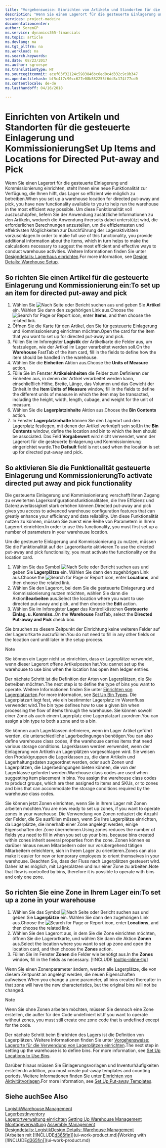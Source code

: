 ```yaml
---
title: "Vorgehensweise: Einrichten von Artikeln und Standorten für die gesteuerte Einlagerung und Kommissionierung | Microsoft Docs"
description: "Wenn Sie einen Lagerort für die gesteuerte Einlagerung und Kommissionierung einrichten, steht Ihnen eine neue Funktionalität zur Verfügung, die Ihnen hilft, das Lager so effizient wie möglich zu betreiben."
services: project-madeira
documentationcenter: 
author: SorenGP
ms.service: dynamics365-financials
ms.topic: article
ms.devlang: na
ms.tgt_pltfrm: na
ms.workload: na
ms.search.keywords: 
ms.date: 08/23/2017
ms.author: sgroespe
ms.translationtype: HT
ms.sourcegitcommit: acef03f32124c5983846bc6ed0c4d332c9c8b347
ms.openlocfilehash: bf5c4f7c90cc627e08b582255f6dd3c174f77cd0
ms.contentlocale: de-de
ms.lasthandoff: 04/16/2018

---
```

# <a name="set-up-items-and-locations-for-directed-put-away-and-pick"></a><span data-ttu-id="b9146-103">Einrichten von Artikeln und Standorten für die gesteuerte Einlagerung und Kommissionierung</span><span class="sxs-lookup"><span data-stu-id="b9146-103">Set Up Items and Locations for Directed Put-away and Pick</span></span>
<span data-ttu-id="b9146-104">Wenn Sie einen Lagerort für die gesteuerte Einlagerung und Kommissionierung einrichten, steht Ihnen eine neue Funktionalität zur Verfügung, die Ihnen hilft, das Lager so effizient wie möglich zu betreiben.</span><span class="sxs-lookup"><span data-stu-id="b9146-104">When you set up a warehouse location for directed put-away and pick, you have new functionality available to you to help run the warehouse in the most efficient way possible.</span></span> <span data-ttu-id="b9146-105">Um diese Funktionalität voll auszuschöpfen, liefern Sie der Anwendung zusätzliche Informationen zu den Artikeln, wodurch die Anwendung ihrerseits dabei unterstützt wird, die erforderlichen Berechnungen anzustellen, um die effizientesten und effektivsten Möglichkeiten zur Durchführung der Lageraktivitäten vorzuschlagen.</span><span class="sxs-lookup"><span data-stu-id="b9146-105">In order to make full use of this functionality, you provide additional information about the items, which in turn helps to make the calculations necessary to suggest the most efficient and effective ways to conduct warehouse activities.</span></span> <span data-ttu-id="b9146-106">Weitere Informationen finden Sie unter [Designdetails: Lagerhaus einrichten](design-details-warehouse-setup.md).</span><span class="sxs-lookup"><span data-stu-id="b9146-106">For more information, see [Design Details: Warehouse Setup](design-details-warehouse-setup.md).</span></span>

## <a name="to-set-up-an-item-for-directed-put-away-and-pick"></a><span data-ttu-id="b9146-107">So richten Sie einen Artikel für die gesteuerte Einlagerung und Kommissionierung ein:</span><span class="sxs-lookup"><span data-stu-id="b9146-107">To set up an item for directed put-away and pick</span></span>  
1.  <span data-ttu-id="b9146-108">Wählen Sie ![Nach Seite oder Bericht suchen](media/ui-search/search_small.png "Symbol nach Seite oder Bericht suchen") aus und geben Sie **Artikel** ein. Wählen Sie dann den zugehörigen Link aus.</span><span class="sxs-lookup"><span data-stu-id="b9146-108">Choose the ![Search for Page or Report](media/ui-search/search_small.png "Search for Page or Report icon") icon, enter **Items**, and then choose the related link.</span></span>  
2.  <span data-ttu-id="b9146-109">Öffnen Sie die Karte für den Artikel, den Sie für gesteuerte Einlagerung und Kommissionierung einrichten möchten.</span><span class="sxs-lookup"><span data-stu-id="b9146-109">Open the card for the item that you want to set up for directed put-away and pick.</span></span>
3. <span data-ttu-id="b9146-110">Füllen Sie im Inforegister **Logistik** der Artikelkarte die Felder aus, um festzulegen, wie der Artikel im Lager verarbeitet werden soll.</span><span class="sxs-lookup"><span data-stu-id="b9146-110">On the **Warehouse** FastTab of the item card, fill in the fields to define how the item should be handled in the warehouse.</span></span>  
4.  <span data-ttu-id="b9146-111">Wählen Sie die **Einheiten** Aktion aus.</span><span class="sxs-lookup"><span data-stu-id="b9146-111">Choose the **Units of Measure** action.</span></span>
5. <span data-ttu-id="b9146-112">Fülle Sie im Fenster **Artikeleinheiten** die Felder zum Definieren der Einheiten aus, in denen der Artikel verarbeitet werden kann, einschließlich Höhe, Breite, Länge, das Volumen und das Gewicht der Einheit.</span><span class="sxs-lookup"><span data-stu-id="b9146-112">In the **Item Units of Measure** window, fill in the fields to define the different units of measure in which the item may be transacted, including the height, width, length, cubage, and weight for the unit of measure.</span></span>
6. <span data-ttu-id="b9146-113">Wählen Sie die **Lagerplatzinhalte** Aktion aus.</span><span class="sxs-lookup"><span data-stu-id="b9146-113">Choose the **Bin Contents** action.</span></span>
7. <span data-ttu-id="b9146-114">In Fenster **Lagerplatzinhalte** können Sie den Lagerort und den Lagerplatz festlegen, mit denen der Artikel verknüpft sein soll.</span><span class="sxs-lookup"><span data-stu-id="b9146-114">In the **Bin Contents** window, define the location and bin to which the item should be associated.</span></span> <span data-ttu-id="b9146-115">Das Feld **Vorgabewert** wird nicht verwendet, wenn der Lagerort für die gesteuerte Einlagerung und Kommissionierung eingerichtet wurde.</span><span class="sxs-lookup"><span data-stu-id="b9146-115">The **Default** field is not used when the location is set up for directed put-away and pick.</span></span>  

## <a name="to-activate-directed-put-away-and-pick-functionality"></a><span data-ttu-id="b9146-116">So aktivieren Sie die Funktionalität gesteuerte Einlagerung und Kommissionierung</span><span class="sxs-lookup"><span data-stu-id="b9146-116">To activate directed put away and pick functionality</span></span>  
<span data-ttu-id="b9146-117">Die gesteuerte Einlagerung und Kommissionierung verschafft Ihnen Zugang zu erweiterten Lagerkonfigurationsfunktionalitäten, die Ihre Effizienz und Datenzuverlässigkeit stark erhöhen können.</span><span class="sxs-lookup"><span data-stu-id="b9146-117">Directed put-away and pick gives you access to advanced warehouse configuration features that can greatly enhance your efficiency and data reliability.</span></span> <span data-ttu-id="b9146-118">Um diese Funktionalität nutzen zu können, müssen Sie zuerst eine Reihe von Parametern in Ihrem Lagerort einrichten.</span><span class="sxs-lookup"><span data-stu-id="b9146-118">In order to use this functionality, you must first set up a number of parameters in your warehouse location.</span></span>  

<span data-ttu-id="b9146-119">Um die gesteuerte Einlagerung und Kommissionierung zu nutzen, müssen Sie die Funktionalität auf der Lagerortkarte aktivieren.</span><span class="sxs-lookup"><span data-stu-id="b9146-119">To use the directed put-away and pick functionality, you must activate the functionality on the location card.</span></span>    
1.  <span data-ttu-id="b9146-120">Wählen Sie das Symbol ![Nach Seite oder Bericht suchen](media/ui-search/search_small.png "Nach Seite oder Bericht suchen") aus und geben Sie **Lagerplätze** ein. Wählen Sie dann den zugehörigen Link aus.</span><span class="sxs-lookup"><span data-stu-id="b9146-120">Choose the ![Search for Page or Report](media/ui-search/search_small.png "Search for Page or Report icon") icon, enter **Locations**, and then choose the related link.</span></span>  
2.  <span data-ttu-id="b9146-121">Wählen Sie den Lagerort, bei dem Sie die gesteuerte Einlagerung und Kommissionierung nutzen möchten, wählen Sie dann die Aktion**Bearbeiten** aus.</span><span class="sxs-lookup"><span data-stu-id="b9146-121">Select the location where you want to use directed put-away and pick, and then choose the **Edit** action.</span></span>  
3.  <span data-ttu-id="b9146-122">Wählen Sie im Inforegister **Lager** das Kontrollkästchen **Gesteuerte Einlag. u. Kommiss.**.</span><span class="sxs-lookup"><span data-stu-id="b9146-122">On the **Warehouse** FastTab, select the **Directed Put-away and Pick** check box.</span></span>  

<span data-ttu-id="b9146-123">Sie brauchen zu diesem Zeitpunkt der Einrichtung keine weiteren Felder auf der Lagerortkarte auszufüllen.</span><span class="sxs-lookup"><span data-stu-id="b9146-123">You do not need to fill in any other fields on the location card until later in the setup process.</span></span>  

> [!NOTE]  
>  <span data-ttu-id="b9146-124">Sie können ein Lager nicht so einrichten, dass er Lagerplätze verwendet, wenn dieser Lagerort offene Artikelposten hat.</span><span class="sxs-lookup"><span data-stu-id="b9146-124">You cannot set up the warehouse to use bins when the location has open item ledger entries.</span></span>  

<span data-ttu-id="b9146-125">Der nächste Schritt ist die Definition der Arten von Lagerplätzen, die Sie betreiben möchten.</span><span class="sxs-lookup"><span data-stu-id="b9146-125">The next step is to define the type of bins you want to operate.</span></span> <span data-ttu-id="b9146-126">Weitere Informationen finden Sie unter [Einrichten von Lagerplatzarten](warehouse-how-to-set-up-bin-types.md).</span><span class="sxs-lookup"><span data-stu-id="b9146-126">For more information, see [Set Up Bin Types](warehouse-how-to-set-up-bin-types.md).</span></span> <span data-ttu-id="b9146-127">Die Lagerplatzart legt fest, wie ein bestimmter Lagerplatz im Warenfluss verwendet wird.</span><span class="sxs-lookup"><span data-stu-id="b9146-127">The bin type defines how to use a given bin when processing the flow of items through the warehouse.</span></span> <span data-ttu-id="b9146-128">Sie können sowohl einer Zone als auch einem Lagerplatz eine Lagerplatzart zuordnen.</span><span class="sxs-lookup"><span data-stu-id="b9146-128">You can assign a bin type to both a zone and to a bin.</span></span>  

<span data-ttu-id="b9146-129">Sie können auch Lagerklassen definieren, wenn im Lager Artikel geführt werden, die unterschiedliche Lagerbedingungen benötigen.</span><span class="sxs-lookup"><span data-stu-id="b9146-129">You can also define warehouse class codes, if the warehouse carries items that need various storage conditions.</span></span> <span data-ttu-id="b9146-130">Lagerklassen werden verwendet, wenn der Einlagerung von Artikeln an Lagerplätzen vorgeschlagen wird. Sie weisen den Produktgruppen die Lagerklassen zu, die dann Artikeln und Lagerhaltungsdaten zugeordnet werden, oder auch Zonen und Lagerplätzen, die Lagerbedingungen bieten können, die von der Lagerklasse gefordert werden.</span><span class="sxs-lookup"><span data-stu-id="b9146-130">Warehouse class codes are used when suggesting item placement in bins. You assign the warehouse class codes to product groups, which are then assigned to items and SKUs, or to zones and bins that can accommodate the storage conditions required by the warehouse class codes.</span></span>  

<span data-ttu-id="b9146-131">Sie können jetzt Zonen einrichten, wenn Sie in Ihrem Lager mit Zonen arbeiten möchten.</span><span class="sxs-lookup"><span data-stu-id="b9146-131">You are now ready to set up zones, if you want to operate zones in your warehouse.</span></span> <span data-ttu-id="b9146-132">Die Verwendung von Zonen reduziert die Anzahl der Felder, die Sie ausfüllen müssen, wenn Sie Ihre Lagerplätze einrichten, da Lagerplätze, die innerhalb einer Zone angelegt werden, einige Eigenschaften der Zone übernehmen.</span><span class="sxs-lookup"><span data-stu-id="b9146-132">Using zones reduces the number of fields you need to fill in when you set up your bins, because bins created within zones inherit several properties from the zone.</span></span> <span data-ttu-id="b9146-133">Zonen können es darüber hinaus neuen Mitarbeitern oder nur vorübergehend tätigen Mitarbeitern erleichtern, sich in Ihrem Lager zu orientieren.</span><span class="sxs-lookup"><span data-stu-id="b9146-133">Zones can also make it easier for new or temporary employees to orient themselves in your warehouse.</span></span> <span data-ttu-id="b9146-134">Beachten Sie, dass der Fluss nach Lagerplätzen gesteuert wird. Daher ist es möglich, mit Lagerplätzen und nur einer Zone zu arbeiten.</span><span class="sxs-lookup"><span data-stu-id="b9146-134">Note that flow is controlled by bins, therefore it is possible to operate with bins and only one zone.</span></span>  

## <a name="to-set-up-a-zone-in-your-warehouse"></a><span data-ttu-id="b9146-135">So richten Sie eine Zone in Ihrem Lager ein:</span><span class="sxs-lookup"><span data-stu-id="b9146-135">To set up a zone in your warehouse</span></span>  
1. <span data-ttu-id="b9146-136">Wählen Sie das Symbol ![Nach Seite oder Bericht suchen](media/ui-search/search_small.png "Nach Seite oder Bericht suchen") aus und geben Sie **Lagerplätze** ein. Wählen Sie dann den zugehörigen Link aus.</span><span class="sxs-lookup"><span data-stu-id="b9146-136">Choose the ![Search for Page or Report](media/ui-search/search_small.png "Search for Page or Report icon") icon, enter **Locations**, and then choose the related link.</span></span>  
2. <span data-ttu-id="b9146-137">Wählen Sie den Lagerort aus, in dem Sie die Zone einrichten möchten, öffnen Sie die Lagerortkarte, und wählen Sie dann die Aktion **Zonen** aus.</span><span class="sxs-lookup"><span data-stu-id="b9146-137">Select the location where you want to set up zone and open the location card, and then choose the **Zones** action.</span></span>  
3. <span data-ttu-id="b9146-138">Füllen Sie im Fenster **Zonen** die Felder wie benötigt aus.</span><span class="sxs-lookup"><span data-stu-id="b9146-138">In the **Zones** window, fill in the fields as necessary.</span></span> [!INCLUDE [tooltip-inline-tip](includes/tooltip-inline-tip_md.md)]  

<span data-ttu-id="b9146-139">Wenn Sie einen Zonenparameter ändern, werden alle Lagerplätze, die von diesem Zeitpunkt an angelegt werden, die neuen Eigenschaften aufweisen.</span><span class="sxs-lookup"><span data-stu-id="b9146-139">When you change a zone parameter, all bins created thereafter in that zone will have the new characteristics, but the original bins will not be changed.</span></span>  

> [!NOTE]  
>  <span data-ttu-id="b9146-140">Wenn Sie ohne Zonen arbeiten möchten, müssen Sie dennoch eine Zone erstellen, die außer für den Code undefiniert ist.</span><span class="sxs-lookup"><span data-stu-id="b9146-140">If you want to operate without zones, you must still create one zone code that is undefined except for the code.</span></span>  

<span data-ttu-id="b9146-141">Der nächste Schritt beim Einrichten des Lagers ist die Definition von Lagerplätzen. Weitere Informationen finden Sie unter [Vorgehensweise: Lagerorte für die Verwendung von Lagerplätzen einrichten](warehouse-how-to-set-up-locations-to-use-bins.md).</span><span class="sxs-lookup"><span data-stu-id="b9146-141">The next step in setting up the warehouse is to define bins. For more information, see [Set Up Locations to Use Bins](warehouse-how-to-set-up-locations-to-use-bins.md).</span></span>  

<span data-ttu-id="b9146-142">Darüber hinaus müssen Sie Einlagerungsvorlagen und Inventurhäufigkeiten erstellen.</span><span class="sxs-lookup"><span data-stu-id="b9146-142">In addition, you must create put-away templates and counting periods.</span></span> <span data-ttu-id="b9146-143">Weitere Informationen finden Sie unter [Einrichten von Aktivitätvorlagen](warehouse-how-to-set-up-put-away-templates.md).</span><span class="sxs-lookup"><span data-stu-id="b9146-143">For more information, see [Set Up Put-away Templates](warehouse-how-to-set-up-put-away-templates.md).</span></span>  

## <a name="see-also"></a><span data-ttu-id="b9146-144">Siehe auch</span><span class="sxs-lookup"><span data-stu-id="b9146-144">See Also</span></span>  
[<span data-ttu-id="b9146-145">Logistik</span><span class="sxs-lookup"><span data-stu-id="b9146-145">Warehouse Management</span></span>](warehouse-manage-warehouse.md)  
[<span data-ttu-id="b9146-146">Lagerbest</span><span class="sxs-lookup"><span data-stu-id="b9146-146">Inventory</span></span>](inventory-manage-inventory.md)  
<span data-ttu-id="b9146-147">[Lagerortverwaltung einrichten](warehouse-setup-warehouse.md)   </span><span class="sxs-lookup"><span data-stu-id="b9146-147">[Setting Up Warehouse Management](warehouse-setup-warehouse.md)   </span></span>  
<span data-ttu-id="b9146-148">[Montageverwaltung](assembly-assemble-items.md)  </span><span class="sxs-lookup"><span data-stu-id="b9146-148">[Assembly Management](assembly-assemble-items.md)  </span></span>  
[<span data-ttu-id="b9146-149">Designdetails: Logistik</span><span class="sxs-lookup"><span data-stu-id="b9146-149">Design Details: Warehouse Management</span></span>](design-details-warehouse-management.md)  
<span data-ttu-id="b9146-150">[Arbeiten mit [!INCLUDE[d365fin](includes/d365fin_md.md)]](ui-work-product.md)</span><span class="sxs-lookup"><span data-stu-id="b9146-150">[Working with [!INCLUDE[d365fin](includes/d365fin_md.md)]](ui-work-product.md)</span></span>  

